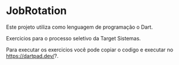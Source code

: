 # JobRotation

Este projeto utiliza como lenguagem de programação o Dart.

Exercicios para o processo seletivo da Target Sistemas.

Para executar os exercicios você pode copiar o codigo e executar no https://dartpad.dev/?.


